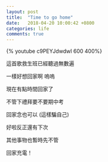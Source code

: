 ```yaml
---
layout: post
title:  "Time to go home"
date:   2018-04-20 10:00:42 +0800
categories: life
comments: true
---
```


{% youtube c9PEYJdwdwI 600 400%}

這首歌救生班已經聽過無數遍  

一樣好想回家啊 嗚嗚  

現在有點時間回家了  

不管下禮拜要不要期中考  

回家念也可以 (這樣騙自己)   

好啦反正還有下次  

其他事物也暫時先不管

回家充電！